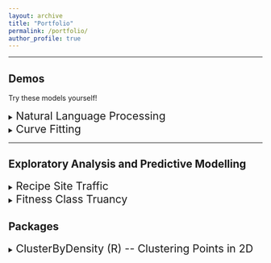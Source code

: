 ```yaml
---
layout: archive
title: "Portfolio"
permalink: /portfolio/
author_profile: true
---
```


---

## Demos
Try these models yourself!

<details>
<summary><span style="font-size:16.0pt">Natural Language Processing</span></summary>

<h3>Movie Review Sentiment <a href="http://ec2-18-216-26-152.us-east-2.compute.amazonaws.com/mrs_demo">▶️</a></h3> 

<a href="http://ec2-18-216-26-152.us-east-2.compute.amazonaws.com/mrs_demo">
  <img src="https://mattingliswhalen.github.io/images/prestige.png">
</a>

<br>

A small project for me to learn how to deploy models to a server. 
Here a simple bag-of-words model predicts the overall sentiment of a user-provided movie review. 

<a href="http://ec2-18-216-26-152.us-east-2.compute.amazonaws.com/mrs_demo">
Try it out yourself</a>
or read more about the model at the
<a href="https://github.com/MattInglisWhalen/MovieReviewSentiments">
GitHub repository</a>!

</details>



<details>
<summary><span style="font-size:16.0pt;">Curve Fitting</span></summary>

<h3>MIW's AutoFit <a href="http://ec2-18-216-26-152.us-east-2.compute.amazonaws.com/MIWs_AutoFit_demo">▶️</a></h3>

<a href="http://ec2-18-216-26-152.us-east-2.compute.amazonaws.com/MIWs_AutoFit_demo">
  <img src="https://ingliswhalen.files.wordpress.com/2023/11/64862-splash.png">
</a>

<br>
Don't know which functional model best fits your 1D-data? MIW's AutoFit will let you know!
This multiplatform GUI is compatible with Windows, MacOSX, and Ubuntu. An online demo 
<a href="http://ec2-18-216-26-152.us-east-2.compute.amazonaws.com/MIWs_AutoFit_demo">is available here</a>.
Downloads and implementation details are available
<a href="https://github.com/MattInglisWhalen/MIW_AutoFit">
in this GitHub repository</a>, or check out the tutorial
<a href="https:mattingliswhalen.github.io/MIWs_AutoFit_Tutorial_1">here</a>.
</details>

---


## Exploratory Analysis and Predictive Modelling

<details> 
<summary><span style="font-size:16.0pt;">
Recipe Site Traffic
</span></summary>
Using data generated by DataCamp for its Professional Certification exam, 
<a href="https://github.com/MattInglisWhalen/RecipeSiteTraffic/blob/main/recipe_site_traffic.ipynb">
this notebook</a> explores how different features of online recipes affect a recipe's popularity. 
Two models are compared in order to best predict which recipes should be chosen for the front page 
in order to drive more traffic to the site.  
</details>

<details> 
<summary><span style="font-size:16.0pt;">
Fitness Class Truancy
</span></summary>
Using data generated by DataCamp for its Associate Certification exam, 
<a href="https://github.com/MattInglisWhalen/FitnessClassTruancy/blob/main/fitness_class_truancy.ipynb">
this notebook</a> looks at how various factors affect the class attendance for various gym members. 
Two simple models are compared in order to best predict which bookings will result in the member not 
attending the class, allowing more spots to be created for other paying members.
</details>

## Packages

<details>
<summary><span style="font-size:16.0pt;">ClusterByDensity (R) -- Clustering Points in 2D</span></summary>


<img src="https://mattingliswhalen.github.io/images/2024_04_08/peak_ellipses.png">


<br>
An R package which implements a clustering algorithm for 2D point-spread datasets. 
Additional functionality includes data visualization through scatterplots, heatmaps, 
and superimposed ellipsoidal clusters.
</details>